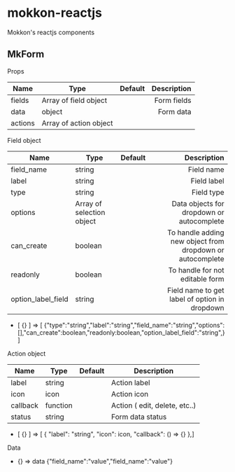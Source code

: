 # mokkon-reactjs

Mokkon's reactjs components

## MkForm 

Props

| Name        | Type           | Default  | Description
| ------------- |-------------| -----:| --------: |
| fields      | Array of field object |  | Form fields 
| data      | object      |   | Form data |
| actions | Array of action object      |     |


Field object

| Name        | Type           | Default  | Description
| ------------- |-------------| -----:| --------: |
| field_name      | string |  | Field name 
| label      | string      |  | Field label |
| type      | string      |  | Field type |
| options      | Array of selection object      |  | Data objects for dropdown or autocomplete |
| can_create      | boolean      |  | To handle adding new object from dropdown or autocomplete |
| readonly      | boolean      |  | To handle for not editable form |
| option_label_field      | string      |  | Field name to get label of option in dropdown |

* [ {} ] => [ {"type":"string","label":"string","field_name":"string","options":[],"can_create":boolean,"readonly:boolean,"option_label_field":"string",} ]


Action object

| Name        | Type           | Default  | Description
| ------------- |-------------| -----| -------- |
| label      | string      |  | Action label |
| icon      | icon      |  | Action icon |
| callback      | function      |  | Action ( edit, delete, etc..) |
| status      | string      |  | Form data status |

* [ {} ] => [ { "label": "string", "icon": icon, "callback": () => {} },]

Data

*  {} => data {"field_name":"value","field_name":"value"}
